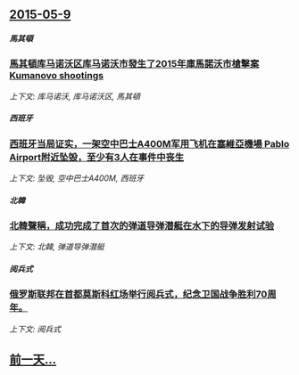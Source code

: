 ## [2015-05-9](/news/2015/05/9/index.md)

##### 馬其頓
### [馬其頓库马诺沃区库马诺沃市發生了2015年庫馬諾沃市槍擊案 Kumanovo shootings](/news/2015/05/9/馬其頓库马诺沃区库马诺沃市發生了2015年庫馬諾沃市槍擊案-Kumanovo-shootings.md)
_上下文: 库马诺沃, 库马诺沃区, 馬其頓_

##### 西班牙
### [西班牙当局证实，一架空中巴士A400M军用飞机在塞維亞機場 Pablo Airport附近坠毁，至少有3人在事件中丧生](/news/2015/05/9/西班牙当局证实-一架空中巴士A400M军用飞机在塞維亞機場-Pablo-Airport附近坠毁-至少有3人在事件中丧生.md)
_上下文: 坠毁, 空中巴士A400M, 西班牙_

##### 北韓
### [北韓聲稱，成功完成了首次的弹道导弹潜艇在水下的导弹发射试验](/news/2015/05/9/北韓聲稱-成功完成了首次的弹道导弹潜艇在水下的导弹发射试验.md)
_上下文: 北韓, 弹道导弹潜艇_

##### 阅兵式
### [俄罗斯联邦在首都莫斯科红场举行阅兵式，纪念卫国战争胜利70周年。](/news/2015/05/9/俄罗斯联邦在首都莫斯科红场举行阅兵式-纪念卫国战争胜利70周年.md)
_上下文: 阅兵式_

## [前一天...](/news/2015/05/8/index.md)

